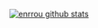 [![enrrou github stats](https://github-readme-stats.vercel.app/api?username=enrrou&theme=vue)](https://github.com/anuraghazra/github-readme-stats)

